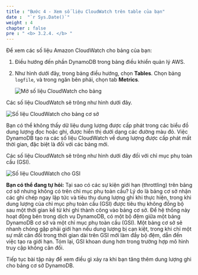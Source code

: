 ```yaml
---
title : "Bước 4 - Xem số liệu CloudWatch trên table của bạn"
date :  "`r Sys.Date()`" 
weight : 4
chapter : false
pre : " <b> 3.2.4. </b> "
---
```


Để xem các số liệu Amazon CloudWatch cho bảng của bạn:

1. Điều hướng đến phần DynamoDB trong bảng điều khiển quản lý AWS.

2. Như hình dưới đây, trong bảng điều hướng, chọn **Tables**. Chọn bảng `logfile`, và trong ngăn bên phải, chọn tab **Metrics**.

   ![Mở số liệu CloudWatch cho bảng](/images/3/3.2/1.png)

Các số liệu CloudWatch sẽ trông như hình dưới đây.

![Số liệu CloudWatch cho bảng cơ sở](/images/3/3.2/2.png)

Bạn có thể không thấy dữ liệu dung lượng được cấp phát trong các biểu đồ dung lượng đọc hoặc ghi, được hiển thị dưới dạng các đường màu đỏ. Việc DynamoDB tạo ra các số liệu CloudWatch về dung lượng được cấp phát mất thời gian, đặc biệt là đối với các bảng mới.

Các số liệu CloudWatch sẽ trông như hình dưới đây đối với chỉ mục phụ toàn cầu (GSI).

![Số liệu CloudWatch cho GSI](/images/3/3.2/3.png)

**Bạn có thể đang tự hỏi:** Tại sao có các sự kiện giới hạn (throttling) trên bảng cơ sở nhưng không có trên chỉ mục phụ toàn cầu? Lý do là bảng cơ sở nhận các ghi chép ngay lập tức và tiêu thụ dung lượng ghi khi thực hiện, trong khi dung lượng của chỉ mục phụ toàn cầu (GSI) được tiêu thụ không đồng bộ sau một thời gian kể từ khi ghi thành công vào bảng cơ sở. Để hệ thống này hoạt động bên trong dịch vụ DynamoDB, có một bộ đệm giữa một bảng DynamoDB cơ sở và một chỉ mục phụ toàn cầu (GSI). Một bảng cơ sở sẽ nhanh chóng gặp phải giới hạn nếu dung lượng bị cạn kiệt, trong khi chỉ một sự mất cân đối trong thời gian dài trên GSI mới làm đầy bộ đệm, dẫn đến việc tạo ra giới hạn. Tóm lại, GSI khoan dung hơn trong trường hợp mô hình truy cập không cân đối.

Tiếp tục bài tập này để xem điều gì xảy ra khi bạn tăng thêm dung lượng ghi cho bảng cơ sở DynamoDB.